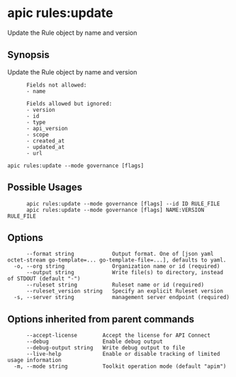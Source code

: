 # apic rules:update

Update the Rule object by name and version

## Synopsis

Update the Rule object by name and version
          
          Fields not allowed:
          - name
          
          Fields allowed but ignored:
          - version
          - id
          - type
          - api_version
          - scope
          - created_at
          - updated_at
          - url

```
apic rules:update --mode governance [flags]
```

## Possible Usages

```
      apic rules:update --mode governance [flags] --id ID RULE_FILE
      apic rules:update --mode governance [flags] NAME:VERSION RULE_FILE
```

## Options

```
      --format string            Output format. One of [json yaml octet-stream go-template=... go-template-file=...], defaults to yaml.
  -o, --org string               Organization name or id (required)
      --output string            Write file(s) to directory, instead of STDOUT (default "-")
      --ruleset string           Ruleset name or id (required)
      --ruleset_version string   Specify an explicit Ruleset version
  -s, --server string            management server endpoint (required)
```

## Options inherited from parent commands

```
      --accept-license        Accept the license for API Connect
      --debug                 Enable debug output
      --debug-output string   Write debug output to file
      --live-help             Enable or disable tracking of limited usage information
  -m, --mode string           Toolkit operation mode (default "apim")
```
